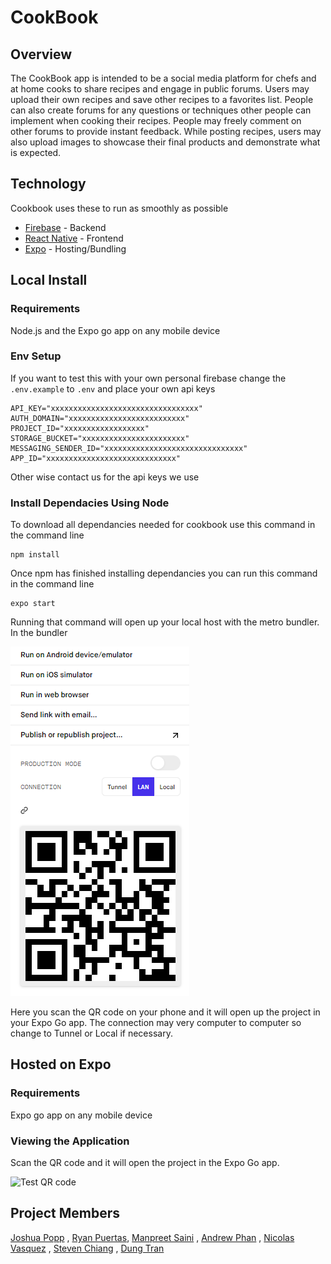 # CookBook

## Overview 

The CookBook app is intended to be a social media platform for chefs and at home cooks to share recipes and engage in public forums. Users may upload their own recipes and save other recipes to a favorites list. People can also create forums for any questions or techniques other people can implement when cooking their recipes. People may freely comment on other forums to provide instant feedback. While posting recipes, users may also upload images to showcase their final products and demonstrate what is expected.

## Technology 

Cookbook uses these to run as smoothly as possible 

* [Firebase](https://firebase.google.com/docs) - Backend 
* [React Native](https://reactnative.dev/docs/getting-started) - Frontend
* [Expo](https://docs.expo.dev/) - Hosting/Bundling

## Local Install

### Requirements 

Node.js and the Expo go app on any mobile device

### Env Setup

If you want to test this with your own personal firebase change the `.env.example` to `.env` and place your own api keys

    API_KEY="xxxxxxxxxxxxxxxxxxxxxxxxxxxxxxxxx"
    AUTH_DOMAIN="xxxxxxxxxxxxxxxxxxxxxxxxxx"
    PROJECT_ID="xxxxxxxxxxxxxxxxxx"
    STORAGE_BUCKET="xxxxxxxxxxxxxxxxxxxxxxx"
    MESSAGING_SENDER_ID="xxxxxxxxxxxxxxxxxxxxxxxxxxxxxxx"
    APP_ID="xxxxxxxxxxxxxxxxxxxxxxxxxxxxx"

Other wise contact us for the api keys we use

### Install Dependacies Using Node

To download all dependancies needed for cookbook use this command in the command line

    npm install

Once npm has finished installing dependancies you can run this command in the command line 

    expo start

Running that command will open up your local host with the metro bundler. In the bundler 

![Metro Bundler](/markdown/images/metro.png)

Here you scan the QR code on your phone and it will open up the project in your Expo Go app. The connection may very computer to computer so change to Tunnel or Local if necessary.

## Hosted on Expo

### Requirements 

Expo go app on any mobile device

### Viewing the Application

Scan the QR code and it will open the project in the Expo Go app.

![Test QR code](https://play-lh.googleusercontent.com/algsmuhitlyCU_Yy3IU7-7KYIhCBwx5UJG4Bln-hygBjjlUVCiGo1y8W5JNqYm9WW3s)


## Project Members

[Joshua Popp](https://github.com/joshuapopp17) , [Ryan Puertas](https://github.com/ryanp3343), [Manpreet Saini](https://github.com/mksaini007) , [Andrew Phan](https://github.com/andrewphan23) , [Nicolas Vasquez](https://github.com/Nick-Vasquez-CSU) , [Steven Chiang](https://github.com/StevenChiang57) , [Dung Tran](https://github.com/Dungtran713)
